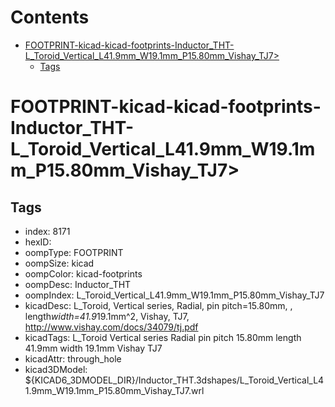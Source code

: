 



Contents
========

* [FOOTPRINT-kicad-kicad-footprints-Inductor_THT-L_Toroid_Vertical_L41.9mm_W19.1mm_P15.80mm_Vishay_TJ7>](#footprint-kicad-kicad-footprints-inductor_tht-l_toroid_vertical_l419mm_w191mm_p1580mm_vishay_tj7)
	* [Tags](#tags)

# FOOTPRINT-kicad-kicad-footprints-Inductor_THT-L_Toroid_Vertical_L41.9mm_W19.1mm_P15.80mm_Vishay_TJ7>

## Tags

- index: 8171
- hexID: 
- oompType: FOOTPRINT
- oompSize: kicad
- oompColor: kicad-footprints
- oompDesc: Inductor_THT
- oompIndex: L_Toroid_Vertical_L41.9mm_W19.1mm_P15.80mm_Vishay_TJ7
- kicadDesc: L_Toroid, Vertical series, Radial, pin pitch=15.80mm, , length*width=41.9*19.1mm^2, Vishay, TJ7, http://www.vishay.com/docs/34079/tj.pdf
- kicadTags: L_Toroid Vertical series Radial pin pitch 15.80mm  length 41.9mm width 19.1mm Vishay TJ7
- kicadAttr: through_hole
- kicad3DModel: ${KICAD6_3DMODEL_DIR}/Inductor_THT.3dshapes/L_Toroid_Vertical_L41.9mm_W19.1mm_P15.80mm_Vishay_TJ7.wrl
